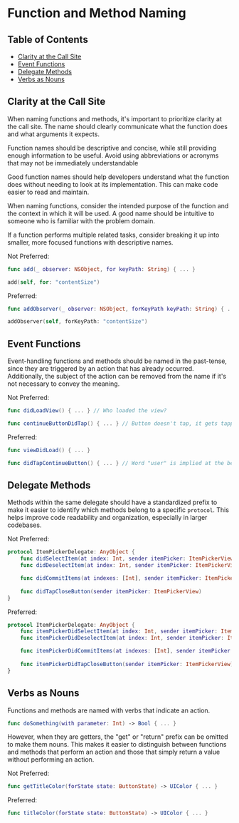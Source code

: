 # Function and Method Naming

## Table of Contents

- [Clarity at the Call Site](#clarity-at-the-call-site)
- [Event Functions](#event-functions)
- [Delegate Methods](#delegate-methods)
- [Verbs as Nouns](#verbs-as-nouns)

## Clarity at the Call Site

When naming functions and methods, it's important to prioritize clarity at the call site. The name should clearly communicate what the function does and what arguments it expects.

Function names should be descriptive and concise, while still providing enough information to be useful. Avoid using abbreviations or acronyms that may not be immediately understandable

Good function names should help developers understand what the function does without needing to look at its implementation. This can make code easier to read and maintain.

When naming functions, consider the intended purpose of the function and the context in which it will be used. A good name should be intuitive to someone who is familiar with the problem domain.

If a function performs multiple related tasks, consider breaking it up into smaller, more focused functions with descriptive names.

Not Preferred:

```swift
func add(_ observer: NSObject, for keyPath: String) { ... }

add(self, for: "contentSize")
```

Preferred:

```swift
func addObserver(_ observer: NSObject, forKeyPath keyPath: String) { ... }

addObserver(self, forKeyPath: "contentSize")
```

## Event Functions

Event-handling functions and methods should be named in the past-tense, since they are triggered by an action that has already occurred. Additionally, the subject of the action can be removed from the name if it's not necessary to convey the meaning.

Not Preferred:

```swift
func didLoadView() { ... } // Who loaded the view?

func continueButtonDidTap() { ... } // Button doesn't tap, it gets tapped. 
```

Preferred:

```swift
func viewDidLoad() { ... }

func didTapContinueButton() { ... } // Word "user" is implied at the beginning and is removed
```

## Delegate Methods

Methods within the same delegate should have a standardized prefix to make it easier to identify which methods belong to a specific `protocol`. This helps improve code readability and organization, especially in larger codebases.

Not Preferred:

```swift
protocol ItemPickerDelegate: AnyObject {
    func didSelectItem(at index: Int, sender itemPicker: ItemPickerView)
    func didDeselectItem(at index: Int, sender itemPicker: ItemPickerView)

    func didCommitItems(at indexes: [Int], sender itemPicker: ItemPickerView)
    
    func didTapCloseButton(sender itemPicker: ItemPickerView)
}
```

Preferred:

```swift
protocol ItemPickerDelegate: AnyObject {
    func itemPickerDidSelectItem(at index: Int, sender itemPicker: ItemPickerView)
    func itemPickerDidDeselectItem(at index: Int, sender itemPicker: ItemPickerView)

    func itemPickerDidCommitItems(at indexes: [Int], sender itemPicker: ItemPickerView)
    
    func itemPickerDidTapCloseButton(sender itemPicker: ItemPickerView)
}
```

## Verbs as Nouns

Functions and methods are named with verbs that indicate an action.

```swift
func doSomething(with parameter: Int) -> Bool { ... }
```

However, when they are getters, the "get" or "return" prefix can be omitted to make them nouns. This makes it easier to distinguish between functions and methods that perform an action and those that simply return a value without performing an action.

Not Preferred:

```swift
func getTitleColor(forState state: ButtonState) -> UIColor { ... }
```

Preferred:

```swift
func titleColor(forState state: ButtonState) -> UIColor { ... }
```
